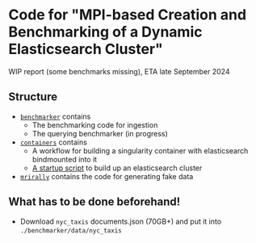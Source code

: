 # Code for "MPI-based Creation and Benchmarking of a Dynamic Elasticsearch Cluster"

WIP report (some benchmarks missing), ETA late September 2024

## Structure
- [`benchmarker`](./benchmarker) contains
  - The benchmarking code for ingestion
  - The querying benchmarker (in progress)
- [`containers`](./containers) contains
  - A workflow for building a singularity container with elasticsearch bindmounted into it
  - [A startup script](./containers/start_es_cluster.py) to build up an elasticsearch cluster
- [`mrirally`](./mrirally) contains the code for generating fake data

## What has to be done beforehand!
- Download `nyc_taxis` documents.json (70GB+) and put it into `./benchmarker/data/nyc_taxis`
